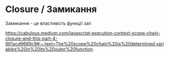 # Closure / Замикання

Замикання - це властивість функції зап

https://cabulous.medium.com/javascript-execution-context-scope-chain-closure-and-this-part-4-961acd9689c9#:~:text=The%20scope%20chain%20is%20determined,variables%20in%20its%20outer%20function.
